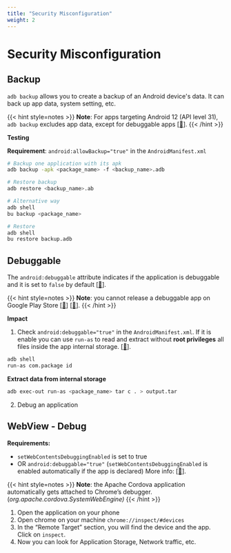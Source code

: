 ```yaml
---
title: "Security Misconfiguration"
weight: 2
---
```


# Security Misconfiguration

## Backup

`adb backup` allows you to create a backup of an Android device's data. It can back up app data, system setting, etc.&#x20;

{{< hint style=notes >}}
**Note**: For apps targeting Android 12 (API level 31), `adb backup` excludes app data, except for debuggable apps \[[🔗](https://developer.android.com/about/versions/12/behavior-changes-12#adb-backup-restrictions)].
{{< /hint >}}

**Testing**

**Requirement**: `android:allowBackup="true"` in the `AndroidManifest.xml`

```sh
# Backup one application with its apk
adb backup -apk <package_name> -f <backup_name>.adb

# Restore backup
adb restore <backup_name>.ab
```

```sh
# Alternative way
adb shell
bu backup <package_name>

# Restore
adb shell
bu restore backup.adb
```

## Debuggable

The `android:debuggable` attribute indicates if the application is debuggable and it is set to `false` by default \[[🔗](https://developer.android.com/privacy-and-security/risks/android-debuggable)].

{{< hint style=notes >}}
**Note**: you cannot release a debuggable app on Google Play Store \[[🔗](https://developer.android.com/studio/publish/preparing.html#turn-off-debugging)] \[[🔗](https://stackoverflow.com/questions/53030583/uploaded-a-debuggable-apk-to-google-play)].
{{< /hint >}}

**Impact**

1. Check `android:debuggable="true"` in the `AndroidManifest.xml`. If it is enable you can use `run-as` to read and extract without **root privileges** all files inside the app internal storage. \[[🔗](https://android.googlesource.com/platform/system/core.git/+/android-4.2.2_r1/run-as/run-as.c)].

```sh
adb shell
run-as com.package id
```

**Extract data from internal storage**
```sh
adb exec-out run-as <package_name> tar c . > output.tar
```

2. Debug an application


## WebView - Debug

**Requirements:**

* `setWebContentsDebuggingEnabled` is set to true
* OR `android:debuggable="true"`  (`setWebContentsDebuggingEnabled` is enabled automatically if the app is declared) More info: \[[🔗](https://developer.android.com/reference/android/webkit/WebView#setWebContentsDebuggingEnabled\(boolean\))].

{{< hint style=notes >}}
**Note**: the Apache Cordova application automatically gets attached to Chrome’s debugger. (_org.apache.cordova.SystemWebEngine)_
{{< /hint >}}

1. Open the application on your phone&#x20;
2. Open chrome on your machine `chrome://inspect/#devices`
3. In the “Remote Target” section, you will find the device and the app. Click on `inspect`.
4. Now you can look for Application Storage, Network traffic, etc.
